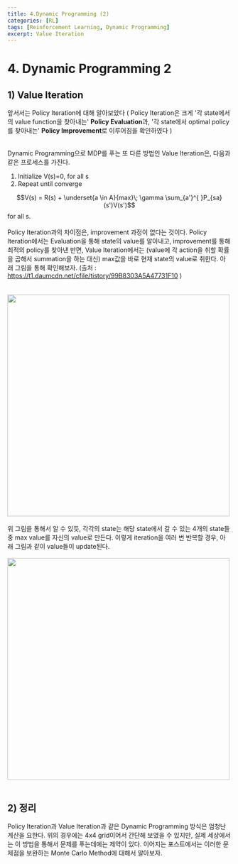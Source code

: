 ```yaml
---
title: 4.Dynamic Programming (2)
categories: [RL]
tags: [Reinforcement Learning, Dynamic Programming]
excerpt: Value Iteration
---
```

<script src="https://cdn.mathjax.org/mathjax/latest/MathJax.js?config=TeX-AMS-MML_HTMLorMML" type="text/javascript"></script>

# 4. Dynamic Programming 2

## 1) Value Iteration
앞서서는 Policy Iteration에 대해 알아보았다 ( Policy Iteration은 크게 '각 state에서의 value function을 찾아내는' **Policy Evaluation**과, '각 
state에서 optimal policy를 찾아내는' **Policy Improvement**로 이루어짐을 확인하였다 ) <br> <br>

Dynamic Programming으로 MDP를 푸는 또 다른 방법인 Value Iteration은, 다음과 같은 프로세스를 가진다.
1) Initialize V(s)=0, for all s <br>
2) Repeat until converge <br>

$$V(s) = R(s) + \underset{a \in A}{max}\; \gamma \sum_{a'}^{ }P_{sa}(s')V(s')$$
  for all s. <br> <br>
 Policy Iteration과의 차이점은, improvement 과정이 없다는 것이다. Policy Iteration에서는 Evaluation을 통해 state의 value를 알아내고, improvement를 
 통해 최적의 policy를 찾아낸 반면, Value Iteration에서는 (value에 각 action을 취할 확률을 곱해서 summation을 하는 대신) max값을 바로 현재 state의
 value로 취한다. 아래 그림을 통해 확인해보자. (출처 : https://t1.daumcdn.net/cfile/tistory/99B8303A5A47731F10 )<br> <br>  
<img src="https://t1.daumcdn.net/cfile/tistory/99B8303A5A47731F10" width="500" />  <br> <br>
 위 그림을 통해서 알 수 있듯, 각각의 state는 해당 state에서 갈 수 있는 4개의 state들 중 max value를 자신의 value로 만든다. 이렇게 iteration을 여러 번
 반복할 경우, 아래 그림과 같이 value들이 update된다. <br> <br>
 <img src="https://t1.daumcdn.net/cfile/tistory/990D2B365A489D6C21" width="500" />  <br> <br>

 ## 2) 정리
 Policy Iteration과 Value Iteration과 같은 Dynamic Programming 방식은 엄청난 계산을 요한다. 위의 경우에는 4x4 grid이어서 간단해
 보였을 수 있지만, 실제 세상에서는 이 방법을 통해서 문제를 푸는데에는 제약이 있다. 이어지는 포스트에서는 이러한 문제점을 보완하는
 Monte Carlo Method에 대해서 알아보자.

